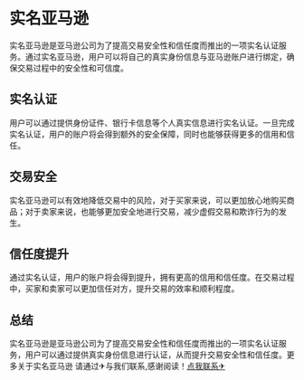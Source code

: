 # 实名亚马逊

实名亚马逊是亚马逊公司为了提高交易安全性和信任度而推出的一项实名认证服务。通过实名亚马逊，用户可以将自己的真实身份信息与亚马逊账户进行绑定，确保交易过程中的安全性和可信度。

## 实名认证

用户可以通过提供身份证件、银行卡信息等个人真实信息进行实名认证。一旦完成实名认证，用户的账户将会得到额外的安全保障，同时也能够获得更多的信用和信任。

## 交易安全

实名亚马逊可以有效地降低交易中的风险，对于买家来说，可以更加放心地购买商品；对于卖家来说，也能够更加安全地进行交易，减少虚假交易和欺诈行为的发生。

## 信任度提升

通过实名认证，用户的账户将会得到提升，拥有更高的信用和信任度。在交易过程中，买家和卖家可以更加信任对方，提升交易的效率和顺利程度。

## 总结

实名亚马逊是亚马逊公司为了提高交易安全性和信任度而推出的一项实名认证服务，用户可以通过提供真实身份信息进行认证，从而提升交易安全性和信任度。更多关于实名亚马逊 请通过✈与我们联系,感谢阅读！[点我联系✈](https://doc.k02.cc)